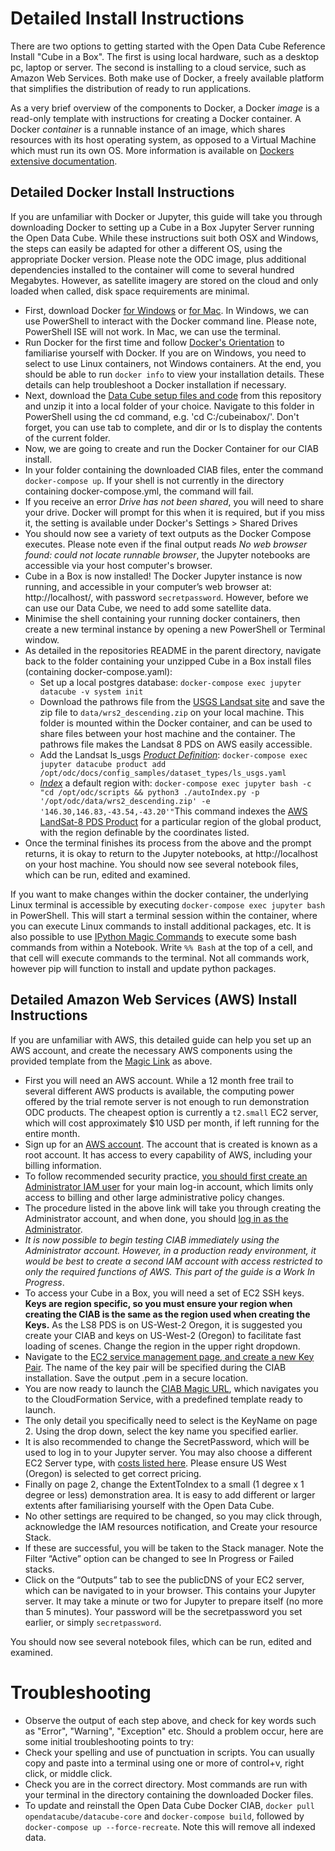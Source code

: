 # Detailed Install Instructions
There are two options to getting started with the Open Data Cube Reference Install "Cube in a Box". The first is using local hardware, such as a desktop pc, laptop or server. The second is installing to a cloud service, such as Amazon Web Services. Both make use of Docker, a freely available platform that simplifies the distribution of ready to run applications.

As a very brief overview of the components to Docker, a Docker *image* is a read-only template with instructions for creating a Docker container. A Docker *container* is a runnable instance of an image, which shares resources with its host operating system, as opposed to a Virtual Machine which must run its own OS.  More information is available on [Dockers extensive documentation](https://docs.docker.com/engine/docker-overview/#docker-objects).


## Detailed Docker Install Instructions
If you are unfamiliar with Docker or Jupyter, this guide will take you through downloading Docker to setting up a Cube in a Box Jupyter Server running the Open Data Cube. While these instructions suit both OSX and Windows, the steps can easily be adapted for other a different OS, using the appropriate Docker version. Please note the ODC image, plus additional dependencies installed to the container will come to several hundred Megabytes. However, as satellite imagery are stored on the cloud and only loaded when called, disk space requirements are minimal.

* First, download Docker [for Windows](https://docs.docker.com/docker-for-windows/install/) or [for Mac](https://docs.docker.com/docker-for-mac/install/).
In Windows, we can use PowerShell to interact with the Docker command line. Please note, PowerShell ISE will not work. In Mac, we can use the terminal.
* Run Docker for the first time and follow [Docker's Orientation](https://docs.docker.com/get-started/) to familiarise yourself with Docker. If you are on Windows, you need to select to use Linux containers, not Windows containers. At the end, you should be able to run `docker info` to view your installation details. These details can help troubleshoot a Docker installation if necessary.
* Next, download the [Data Cube setup files and code](https://github.com/crc-si/cube-in-a-box/archive/master.zip) from this repository and unzip it into a local folder of your choice. Navigate to this folder in PowerShell using the cd command, e.g. 'cd C:/cubeinabox/'. Don't forget, you can use tab to complete, and dir or ls to display the contents of the current folder.
* Now, we are going to create and run the Docker Container for our CIAB install. 
* In your folder containing the downloaded CIAB files, enter the command `docker-compose up`. If your shell is not currently in the directory containing docker-compose.yml, the command will fail. 
* If you receive an error _Drive has not been shared_, you will need to share your drive. Docker will prompt for this when it is required, but if you miss it, the setting is available under Docker's Settings > Shared Drives
* You should now see a variety of text outputs as the Docker Compose executes. Please note even if the final output reads _No web browser found: could not locate runnable browser_, the Jupyter notebooks are accessible via your host computer's browser.
* Cube in a Box is now installed! The Docker Jupyter instance is now running, and accessible in your computer’s web browser at: http://localhost/, with password `secretpassword`. However, before we can use our Data Cube, we need to add some satellite data. 
* Minimise the shell containing your running docker containers, then create a new terminal instance by opening a new PowerShell or Terminal window.
* As detailed in the repositories README in the parent directory, navigate back to the folder containing your unzipped Cube in a Box install files (containing docker-compose.yaml):
  * Set up a local postgres database: `docker-compose exec jupyter datacube -v system init`
  * Download the pathrows file from the [USGS Landsat site](https://landsat.usgs.gov/sites/default/files/documents/WRS2_descending.zip) and save the zip file to `data/wrs2_descending.zip` on your local machine. This folder is mounted within the Docker container, and can be used to share files between your host machine and the container. The  pathrows file makes the Landsat 8 PDS on AWS easily accessible.
   * Add the Landsat ls_usgs [_Product Definition_](https://datacube-core.readthedocs.io/en/latest/ops/indexing.html#product-definition): `docker-compose exec jupyter datacube product add /opt/odc/docs/config_samples/dataset_types/ls_usgs.yaml`
   * [_Index_](https://datacube-core.readthedocs.io/en/latest/ops/indexing.html#adding-data-indexing) a default region with: `docker-compose exec jupyter bash -c "cd /opt/odc/scripts && python3 ./autoIndex.py -p '/opt/odc/data/wrs2_descending.zip' -e '146.30,146.83,-43.54,-43.20'"`This command indexes the [AWS LandSat-8 PDS Product](https://docs.opendata.aws/landsat-pds/readme.html) for a particular region of the global product, with the region definable by the coordinates listed.
* Once the terminal finishes its process from the above and the prompt returns, it is okay to return to the Jupyter notebooks, at http://localhost on your host machine.
You should now see several notebook files, which can be run, edited and examined.

If you want to make changes within the docker container, the underlying Linux terminal is accessible by executing `docker-compose exec jupyter bash` in PowerShell. This will start a terminal session within the container, where you can execute Linux commands to install additional packages, etc. 
It is also possible to use [IPython Magic Commands](https://ipython.readthedocs.io/en/stable/interactive/magics.html) to execute some bash commands from within a Notebook. Write `%% Bash` at the top of a cell, and that cell will execute commands to the terminal. Not all commands work, however pip will function to install and update python packages.

## Detailed Amazon Web Services (AWS) Install Instructions
If you are unfamiliar with AWS, this detailed guide can help you set up an AWS account, and create the necessary AWS components using the provided template from the [Magic Link](https://console.aws.amazon.com/cloudformation/home?#/stacks/new?stackName=cube-in-a-box&templateURL=https://s3-ap-southeast-2.amazonaws.com/cubeinabox/opendatacube-test.yml) as above.
* First you will need an AWS account. While a 12 month free trail to several different AWS products is available, the computing power offered by the trial remote server is not enough to run demonstration ODC products. The cheapest option is currently a `t2.small` EC2 server, which will cost approximately $10 USD per month, if left running for the entire month.
* Sign up for an [AWS account](https://portal.aws.amazon.com/billing/signup#/start). The account that is created is known as a root account. It has access to every capability of AWS, including your billing information.
* To follow recommended security practice, [you should first create an Administrator IAM user](https://docs.aws.amazon.com/IAM/latest/UserGuide/getting-started_create-admin-group.html) for your main log-in account, which limits only access to billing and other large administrative policy changes. 
* The procedure listed in the above link will take you through creating the Administrator account, and when done, you should [log in as the Administrator](https://docs.aws.amazon.com/IAM/latest/UserGuide/getting-started_how-users-sign-in.html).
* _It is now possible to begin testing CIAB immediately using the Administrator account. However, in a production ready environment, it would be best to create a second IAM account with access restricted to only the required functions of AWS. This part of the guide is a Work In Progress_.
* To access your Cube in a Box, you will need a set of EC2 SSH keys. __Keys are region specific, so you must ensure your region when creating the CIAB is the same as the region used when creating the Keys.__ As the LS8 PDS is on US-West-2 Oregon, it is suggested you create your CIAB and keys on US-West-2 (Oregon) to facilitate fast loading of scenes. Change the region in the upper right dropdown.
* Navigate to the [EC2 service management page, and create a new Key Pair](https://us-west-2.console.aws.amazon.com/ec2/v2/home?region=us-west-2#KeyPairs). The name of the key pair will be specified during the CIAB installation. Save the output .pem in a secure location.
* You are now ready to launch the [CIAB Magic URL](https://console.aws.amazon.com/cloudformation/home?#/stacks/new?stackName=cube-in-a-box&templateURL=https://s3-ap-southeast-2.amazonaws.com/cubeinabox/opendatacube-test.yml), which navigates you to the CloudFormation Service, with a predefined template ready to launch.
* The only detail you specifically need to select is the KeyName on page 2. Using the drop down, select the key name you specified earlier. 
* It is also recommended to change the SecretPassword, which will be used to log in to your Jupyter server. You may also choose a different EC2 Server type, with [costs listed here](https://aws.amazon.com/ec2/pricing/on-demand/). Please ensure US West (Oregon) is selected to get correct pricing.
* Finally on page 2, change the ExtentToIndex to a small (1 degree x 1 degree or less) demonstration area. It is easy to add different or larger extents after familiarising yourself with the Open Data Cube.
* No other settings are required to be changed, so you may click through, acknowledge the IAM resources notification, and Create your resource Stack. 
* If these are successful, you will be taken to the Stack manager. Note the Filter “Active” option can be changed to see In Progress or Failed stacks.
* Click on the “Outputs” tab to see the publicDNS of your EC2 server, which can be navigated to in your browser. This contains your Jupyter server. It may take a minute or two for Jupyter to prepare itself (no more than 5 minutes). Your password will be the secretpassword you set earlier, or simply `secretpassword`.

You should now see several notebook files, which can be run, edited and examined.

# Troubleshooting
* Observe the output of each step above, and check for key words such as "Error", "Warning", "Exception" etc. Should a problem occur, here are some initial troubleshooting points to try:
* Check your spelling and use of punctuation in scripts. You can usually copy and paste into a terminal using one or more of control+v, right click, or middle click.
* Check you are in the correct directory. Most commands are run with your terminal in the directory containing the downloaded Docker files.
* To update and reinstall the Open Data Cube Docker CIAB, `docker pull opendatacube/datacube-core` and `docker-compose build`, followed by `docker-compose up --force-recreate`. Note this will remove all indexed data.
